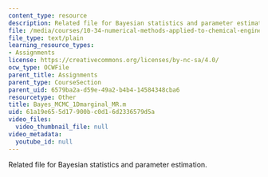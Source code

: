 ```yaml
---
content_type: resource
description: Related file for Bayesian statistics and parameter estimation.
file: /media/courses/10-34-numerical-methods-applied-to-chemical-engineering-fall-2005/61a19e655d17900bc0d16d2336579d5a_Bayes_MCMC_1Dmarginal_MR.m
file_type: text/plain
learning_resource_types:
- Assignments
license: https://creativecommons.org/licenses/by-nc-sa/4.0/
ocw_type: OCWFile
parent_title: Assignments
parent_type: CourseSection
parent_uid: 6579ba2a-d59e-49a2-b4b4-14584348cba6
resourcetype: Other
title: Bayes_MCMC_1Dmarginal_MR.m
uid: 61a19e65-5d17-900b-c0d1-6d2336579d5a
video_files:
  video_thumbnail_file: null
video_metadata:
  youtube_id: null
---
```

Related file for Bayesian statistics and parameter estimation.